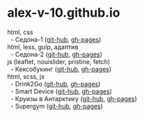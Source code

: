 # alex-v-10.github.io
html, css  
&nbsp;&nbsp;- Седона-1 ([git-hub](https://github.com/alex-v-10/2116963-sedona-34), [gh-pages](https://alex-v-10.github.io/2116963-sedona-34/))  
html, less, gulp, адаптив  
&nbsp;&nbsp;- Седона-2 ([git-hub](https://github.com/alex-v-10/2116963-sedona-26), [gh-pages](https://alex-v-10.github.io/2116963-sedona-26/))  
js (leaflet, nouislider, pristine, fetch)  
&nbsp;&nbsp;- Кексобукинг ([git-hub](https://github.com/alex-v-10/2116963-keksobooking-27), [gh-pages](https://alex-v-10.github.io/2116963-keksobooking-27/))  
html, scss, js  
&nbsp;&nbsp;- Drink2Go ([git-hub](https://github.com/alex-v-10/Drink2Go), [gh-pages](https://alex-v-10.github.io/Drink2Go/))  
&nbsp;&nbsp;- Smart Device ([git-hub](https://github.com/alex-v-10/smart-device), [gh-pages](https://alex-v-10.github.io/smart-device/))  
&nbsp;&nbsp;- Круизы в Антарктику ([git-hub](https://github.com/alex-v-10/kruizy-v-antarktiku), [gh-pages](https://alex-v-10.github.io/kruizy-v-antarktiku/))  
&nbsp;&nbsp;- Supergym ([git-hub](https://github.com/alex-v-10/supergym), [gh-pages](https://alex-v-10.github.io/supergym/))  

